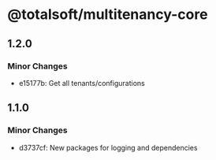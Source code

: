 # @totalsoft/multitenancy-core

## 1.2.0

### Minor Changes

- e15177b: Get all tenants/configurations

## 1.1.0

### Minor Changes

- d3737cf: New packages for logging and dependencies
